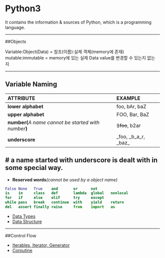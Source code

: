 # Python3
It contains the information &amp; sources of Python, which is a programming language.

---
##Objects

Variable:Object(Data) = 참조(이름):실제 객체(memory에 존재)  
mutable:immutable = memory에 있는 실제 Data value를 변경할 수 있는지 없는 지

---
## Variable Naming  

| ATTRIBUTE                                              | EXAMPLE                   |
| :----------------------------------------------------- | :------------------------ |
| **lower alphabet**                                     | foo, bAr, baZ             | 
| **upper alphabet**                                     | FOO, Bar, BaZ             |  
| **number(**_A name cannot be started with number_**)** | ~~1foo~~, b2ar            |  
| **underscore**                                         | \_foo, \_b\_a\_r, \_baz\_ |  
 __\# a name started with underscore is dealt with in some special way.__  
---

* **Reserved words**_(cannot be used by a object name)_
```python
False None   True    and       or      not  
is    in     class   def       lambda  global   nonlocal  
for   if     else    elif      try     except 
while pass   break   continue  with    yield    return  
del   assert finally raise     from    import   as  
```

* [Data Types](https://github.com/dawkiny/Python3/blob/master/Objects_01_datatype.md)
* [Data Structure](https://github.com/dawkiny/Python3/blob/master/Objects_02_datastructure.md)

---
##Control Flow  
* [Iterables, Iterator, Generator](https://github.com/dawkiny/Python3/blob/master/ControlFlow_01_iter.md)
* [Coroutine](https://github.com/dawkiny/Python3/blob/master/ControlFlow_02_coroutine.md)

